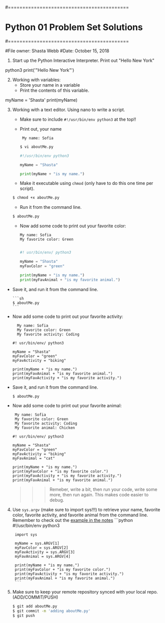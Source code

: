#==========================================
# Python 01 Problem Set Solutions
#==========================================

#File owner: 	Shasta Webb
#Date: 			October 15, 2018

1. Start up the Python Interactive Interpreter. Print out "Hello New York"

python3
print('"Hello New York"')

2. Working with variables:
    - Store your name in a variable
    - Print the contents of this variable.

myName = 'Shasta'
print(myName)

3. Working with a text editor. Using nano to write a script. 
   - Make sure to include `#!/usr/bin/env python3` at the top!! 
   - Print out, your name  
   
        ```
         My name: Sofia
        ```
		```sh
		$ vi aboutMe.py
		```

		```python
		#!/usr/bin/env python3

		myName = "Shasta"

		print(myName + "is my name.")
		```
 
    - Make it executable using `chmod` (only have to do this one time per script).

	```sh
	$ chmod +x aboutMe.py
	```

    - Run it from the command line. 

	```sh
	$ aboutMe.py
	```

    - Now add some code to print out your favorite color:  
  
         ```
         My name: Sofia
         My favorite color: Green
        ```

		```python

		#! usr/bin/env/ python3

		myName = "Shasta"
        myFavColor = "green"
        
		print(myName + "is my name.")
        print(myFavAnimal + "is my favorite animal.")

		```

  - Save it, and run it from the command line. 

		```sh
		$ aboutMe.py
		```

   - Now add some code to print out your favorite activity:

       ```
         My name: Sofia
         My favorite color: Green
         My favorite activity: Coding
        ```

		```python3
		#! usr/bin/env/ python3

		myName = "Shasta"
		myFavColor = "green"
		myFavActivity = "biking"

		print(myName + "is my name.")
		print(myFavAnimal + "is my favorite animal.")
		print(myFavActivity + "is my favorite activity.")

		```
   - Save it, and run it from the command line. 

		```sh
		$ aboutMe.py
		```
	
   - Now add some code to print out your favorite animal:      
        
        ```
         My name: Sofia
         My favorite color: Green
         My favorite activity: Coding
         My favorite animal: Chicken
        ```
		
		```python3
		#! usr/bin/env/ python3
	
		myName = "Shasta"
		myFavColor = "green"
		myFavActivity = "biking"
		myFavAnimal = "cat"

		print(myName + "is my name.")
		print(myFavColor + "is my favorite color.")
		print(myFavActivity + "is my favorite activity.")
		print(myFavAnimal + "is my favorite animal.")	
		```
		
        >>>  Remeber, write a bit, then run your code, write some more, then run again. This makes code easier to debug. 

4. Use `sys.argv` (make sure to import sys!!!) to retrieve your name, favorite color, favorite activity, and favorite animal from the command line. Remember to check out the [example in the notes](https://github.com/prog4biol/pfb2018#command-line-parameters-a-special-built-in-list)
		```python
		#!/usr/bin/env python3
		
		import sys
		
		myName = sys.ARGV[1]
		myFavColor = sys.ARGV[2]
		myFavActivity = sys.ARGV[3]
		myFavAnimal = sys.ARGV[4]

		print(myName + "is my name.")
		print(myFavColor + "is my favorite color.")
		print(myFavActivity + "is my favorite activity.")
		print(myFavAnimal + "is my favorite animal.")
		```



5. Make sure to keep your remote repository synced with your local repo. (ADD/COMMIT/PUSH)

	```sh
	$ git add aboutMe.py
	$ git commit -m 'adding aboutMe.py'
	$ git push
	```





